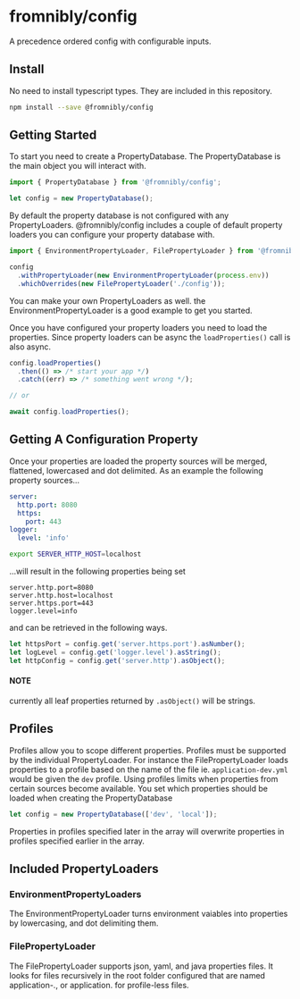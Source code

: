 # fromnibly/config

A precedence ordered config with configurable inputs.

## Install

No need to install typescript types. They are included in this repository.

```sh
npm install --save @fromnibly/config
```

## Getting Started

To start you need to create a PropertyDatabase. The PropertyDatabase is the main object you will interact with.

```ts
import { PropertyDatabase } from '@fromnibly/config';

let config = new PropertyDatabase();
```

By default the property database is not configured with any PropertyLoaders. @fromnibly/config includes a couple of default property loaders you can configure your property database with.

```ts
import { EnvironmentPropertyLoader, FilePropertyLoader } from '@fromnibly/config';

config
  .withPropertyLoader(new EnvironmentPropertyLoader(process.env))
  .whichOverrides(new FilePropertyLoader('./config'));
```

You can make your own PropertyLoaders as well. the EnvironmentPropertyLoader is a good example to get you started.

Once you have configured your property loaders you need to load the properties. Since property loaders can be async the `loadProperties()` call is also async.

```ts
config.loadProperties()
  .then(() => /* start your app */)
  .catch((err) => /* something went wrong */);

// or

await config.loadProperties();
```

## Getting A Configuration Property

Once your properties are loaded the property sources will be merged, flattened, lowercased and dot delimited. As an example the following property sources...

```yaml
server:
  http.port: 8080
  https:
    port: 443
logger:
  level: 'info'
```

```sh
export SERVER_HTTP_HOST=localhost
```

...will result in the following properties being set

```properties
server.http.port=8080
server.http.host=localhost
server.https.port=443
logger.level=info
```

and can be retrieved in the following ways.

```ts
let httpsPort = config.get('server.https.port').asNumber();
let logLevel = config.get('logger.level').asString();
let httpConfig = config.get('server.http').asObject();
```

#### NOTE

currently all leaf properties returned by `.asObject()` will be strings.

## Profiles

Profiles allow you to scope different properties. Profiles must be supported by the individual PropertyLoader. For instance the FilePropertyLoader loads properties to a profile based on the name of the file ie. `application-dev.yml` would be given the `dev` profile. Using profiles limits when properties from certain sources become available. You set which properties should be loaded when creating the PropertyDatabase

```ts
let config = new PropertyDatabase(['dev', 'local']);
```

Properties in profiles specified later in the array will overwrite properties in profiles specified earlier in the array.

## Included PropertyLoaders

### EnvironmentPropertyLoaders

The EnvironmentPropertyLoader turns environment vaiables into properties by lowercasing, and dot delimiting them.

### FilePropertyLoader

The FilePropertyLoader supports json, yaml, and java properties files. It looks for files recursively in the root folder configured that are named application-<profile>.<ext>, or application.<ext> for profile-less files.
